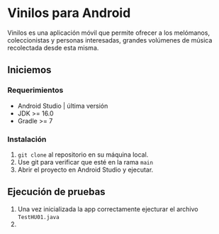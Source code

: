 # Vinilos para Android

Vinilos es una aplicación móvil que permite ofrecer a los melómanos, coleccionistas y personas interesadas, grandes volúmenes de música recolectada desde esta misma.

## Iniciemos
### Requerimientos
  - Android Studio | última versión 
  - JDK >= 16.0
  - Gradle >= 7

### Instalación
  1. `git clone` al repositorio en su máquina local.
  2.  Use git para verificar que esté en la rama `main`
  4.  Abrir el proyecto en Android Studio y ejecutar.
  
## Ejecución de pruebas
  1. Una vez inicializada la app correctamente ejecturar el archivo `TestHU01.java`
  2. 
